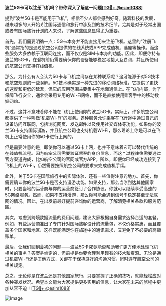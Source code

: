 **波兰5G卡可以注册飞机吗？带你深入了解这一问题[[TG💪+ @esim1088](https://t.me/s/esim1088)]**

提到“波兰5G卡是否能用于飞机”，相信不少人都会感到好奇。随着科技的发展，越来越多的人开始关注国际通信和旅行中涉及到的技术细节。尤其是对于经常出国或者有国际旅行计划的人来说，了解这些信息显得尤为重要。

首先，我们需要明确一点：5G卡本身并不能直接用来注册飞机。这里的“注册飞机”通常指的是通过航空公司提供的在线系统或APP完成值机、选座等操作。而这些服务大多依赖于互联网连接，而不仅仅是SIM卡本身的功能。因此，即便你持有波兰的5G卡，在登机前仍需要确保你的设备能够稳定地接入互联网，并且所使用的航空公司支持在线值机。

那么，为什么有人会认为5G卡与飞机之间存在某种联系呢？这可能源于对5G技术和航空规则的一些误解。5G技术确实是一种先进的移动网络标准，它提供了更快的速度和更低的延迟，但它的应用范围主要集中在地面通信上。在飞机内部，为了保障飞行安全，通常会采用专用的Wi-Fi网络，而不是直接使用乘客手中的移动数据网络。

不过，这并不意味着你不能在飞机上使用你的波兰5G卡。实际上，许多航空公司都提供了一种叫做“机载Wi-Fi”的服务。这种服务允许乘客在飞行途中通过自己的设备访问互联网，包括浏览网页、发送邮件以及使用社交媒体等功能。如果你的波兰5G卡支持国际漫游，并且航空公司也支持机载Wi-Fi，那么理论上你是可以在飞机上正常使用你的5G卡进行上网的。

但是需要注意的是，即使你可以通过5G卡上网，也并不意味着它可以替代传统的在线值机流程。因为航空公司需要验证乘客的身份信息，而这个过程往往需要通过官方渠道完成，比如航空公司的官网或官方APP。所以，即便你已经成功连接到了飞机上的Wi-Fi，仍然需要按照航空公司的要求来完成值机手续。

此外，关于5G卡在国际旅行中的实际体验，还有一些值得注意的地方。首先，你需要确认你的波兰5G卡是否支持漫游功能。如果支持，那么当你到达其他国家时，只要当地的运营商与你的运营商签订了合作协议，你就可以继续享受高速的5G网络服务。然而，如果不支持漫游，那么你可能会遇到信号不稳定甚至无法联网的情况。因此，在出发前最好提前咨询你的运营商，了解清楚相关条款和服务范围。

其次，考虑到跨境数据流量的费用问题，建议大家根据自身需求选择合适的套餐。例如，有些运营商推出了专门针对国际旅客设计的流量包，不仅价格实惠，而且覆盖多个国家和地区。这样既能满足你在旅途中的通讯需求，又避免了不必要的高额账单。

最后，让我们回到最初的问题——波兰5G卡究竟能否帮助我们更方便地处理飞机相关的事务？答案是肯定的，但前提是你要合理利用现有的技术和资源。无论是通过机载Wi-Fi还是其他方式，关键在于保持良好的沟通习惯，同时遵守航空公司的相关规定。

总之，无论你是在波兰还是其他国家旅行，只要掌握了正确的技巧，就能轻松应对各种突发状况。希望本文能为大家提供更多实用的信息，让大家在未来的旅程中更加从容不迫！[[TG💪+ @esim1088](https://t.me/s/esim1088)] 

![Image](https://i.postimg.cc/4NQfJmqS/Snipaste-2025-05-13-00-14-12.png)